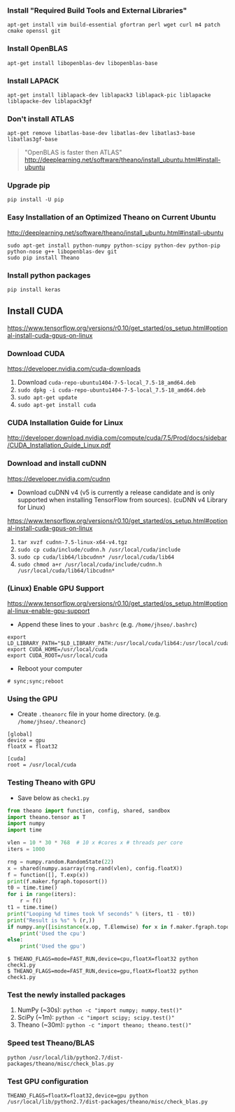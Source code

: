 

### Install "Required Build Tools and External Libraries"
`apt-get install vim build-essential gfortran perl wget curl m4 patch cmake openssl git`

### Install OpenBLAS
`apt-get install libopenblas-dev libopenblas-base`

### Install LAPACK
`apt-get install liblapack-dev liblapack3 liblapack-pic liblapacke liblapacke-dev liblapack3gf`

### Don't install ATLAS
`apt-get remove libatlas-base-dev libatlas-dev libatlas3-base libatlas3gf-base`
> "OpenBLAS is faster then ATLAS"
http://deeplearning.net/software/theano/install_ubuntu.html#install-ubuntu

### Upgrade pip
`pip install -U pip`

### Easy Installation of an Optimized Theano on Current Ubuntu
http://deeplearning.net/software/theano/install_ubuntu.html#install-ubuntu
```Shell
sudo apt-get install python-numpy python-scipy python-dev python-pip python-nose g++ libopenblas-dev git
sudo pip install Theano
```

### Install python packages
```Shell
pip install keras
```

## Install CUDA
https://www.tensorflow.org/versions/r0.10/get_started/os_setup.html#optional-install-cuda-gpus-on-linux

### Download CUDA
https://developer.nvidia.com/cuda-downloads

1. Download `cuda-repo-ubuntu1404-7-5-local_7.5-18_amd64.deb`
2. `sudo dpkg -i cuda-repo-ubuntu1404-7-5-local_7.5-18_amd64.deb`
3. `sudo apt-get update`
4. `sudo apt-get install cuda`

### CUDA Installation Guide for Linux
http://developer.download.nvidia.com/compute/cuda/7.5/Prod/docs/sidebar/CUDA_Installation_Guide_Linux.pdf

### Download and install cuDNN
https://developer.nvidia.com/cudnn

* Download cuDNN v4 (v5 is currently a release candidate and is only supported when installing TensorFlow from sources).
(cuDNN v4 Library for Linux)

https://www.tensorflow.org/versions/r0.10/get_started/os_setup.html#optional-install-cuda-gpus-on-linux

1. `tar xvzf cudnn-7.5-linux-x64-v4.tgz`
2. `sudo cp cuda/include/cudnn.h /usr/local/cuda/include`
3. `sudo cp cuda/lib64/libcudnn* /usr/local/cuda/lib64`
4. `sudo chmod a+r /usr/local/cuda/include/cudnn.h /usr/local/cuda/lib64/libcudnn*`

### (Linux) Enable GPU Support

https://www.tensorflow.org/versions/r0.10/get_started/os_setup.html#optional-linux-enable-gpu-support

* Append these lines to your `.bashrc` (e.g. `/home/jhseo/.bashrc`)
```Shell
export LD_LIBRARY_PATH="$LD_LIBRARY_PATH:/usr/local/cuda/lib64:/usr/local/cuda/extras/CUPTI/lib64"
export CUDA_HOME=/usr/local/cuda
export CUDA_ROOT=/usr/local/cuda
```

* Reboot your computer

`# sync;sync;reboot`

### Using the GPU
* Create `.theanorc` file in your home directory. (e.g. `/home/jhseo/.theanorc`)
```
[global]
device = gpu
floatX = float32

[cuda]
root = /usr/local/cuda
```

### Testing Theano with GPU
* Save below as `check1.py`
```Python
from theano import function, config, shared, sandbox
import theano.tensor as T
import numpy
import time

vlen = 10 * 30 * 768  # 10 x #cores x # threads per core
iters = 1000

rng = numpy.random.RandomState(22)
x = shared(numpy.asarray(rng.rand(vlen), config.floatX))
f = function([], T.exp(x))
print(f.maker.fgraph.toposort())
t0 = time.time()
for i in range(iters):
    r = f()
t1 = time.time()
print("Looping %d times took %f seconds" % (iters, t1 - t0))
print("Result is %s" % (r,))
if numpy.any([isinstance(x.op, T.Elemwise) for x in f.maker.fgraph.toposort()]):
    print('Used the cpu')
else:
    print('Used the gpu')
```

```Shell
$ THEANO_FLAGS=mode=FAST_RUN,device=cpu,floatX=float32 python check1.py
$ THEANO_FLAGS=mode=FAST_RUN,device=gpu,floatX=float32 python check1.py
```

### Test the newly installed packages
1. NumPy (~30s): `python -c "import numpy; numpy.test()"`
2. SciPy (~1m): `python -c "import scipy; scipy.test()"`
3. Theano (~30m): `python -c "import theano; theano.test()"`

### Speed test Theano/BLAS
`python /usr/local/lib/python2.7/dist-packages/theano/misc/check_blas.py`

### Test GPU configuration
`THEANO_FLAGS=floatX=float32,device=gpu python /usr/local/lib/python2.7/dist-packages/theano/misc/check_blas.py`
